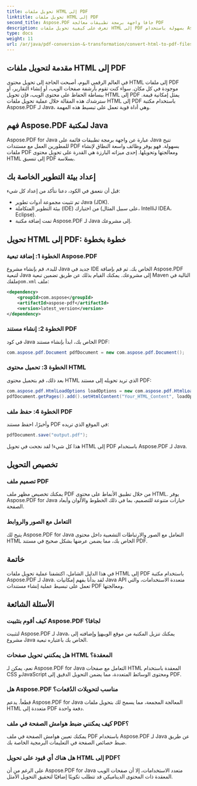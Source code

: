 ```yaml
---
title: تحويل ملفات HTML إلى PDF
linktitle: تحويل ملفات HTML إلى PDF
second_title: Aspose.PDF جافا واجهة برمجة تطبيقات معالجة PDF
description: تعرف على كيفية تحويل ملفات HTML إلى PDF بسهولة باستخدام Aspose.PDF لـ Java. دليل خطوة بخطوة مع أمثلة التعليمات البرمجية لإنشاء المستندات بكفاءة.
type: docs
weight: 11
url: /ar/java/pdf-conversion-&-transformation/convert-html-to-pdf-files/
---
```


## مقدمة لتحويل ملفات HTML إلى PDF

في العالم الرقمي اليوم، أصبحت الحاجة إلى تحويل محتوى HTML إلى ملفات PDF موجودة في كل مكان. سواء كنت تقوم بأرشفة صفحات الويب، أو إنشاء التقارير، أو ببساطة الحفاظ على محتوى الويب، فإن تحويل HTML إلى PDF يمثل إمكانية قيمة. سترشدك هذه المقالة خلال عملية تحويل ملفات HTML إلى PDF باستخدام مكتبة Aspose.PDF لـ Java، وهي أداة قوية تعمل على تبسيط هذه المهمة.

## فهم Aspose.PDF لمكتبة Java

Aspose.PDF for Java عبارة عن واجهة برمجة تطبيقات قائمة على Java تتيح للمطورين العمل مع مستندات PDF بسهولة. فهو يوفر وظائف واسعة النطاق لإنشاء ملفات PDF ومعالجتها وتحويلها. إحدى ميزاته البارزة هي القدرة على تحويل محتوى HTML إلى تنسيق PDF بسلاسة.

## إعداد بيئة التطوير الخاصة بك

قبل أن نتعمق في الكود، دعنا نتأكد من إعداد كل شيء:

- تم تثبيت مجموعة أدوات تطوير Java (JDK).
- بيئة التطوير المتكاملة (IDE) من اختيارك (على سبيل المثال، IntelliJ IDEA، Eclipse).
- تمت إضافة مكتبة Aspose.PDF لـ Java إلى مشروعك.

## تحويل HTML إلى PDF: خطوة بخطوة

### الخطوة 1: إضافة تبعية Aspose.PDF

 للبدء، قم بإنشاء مشروع Java جديد في IDE الخاص بك. ثم قم بإضافة Aspose.PDF لتبعية Java إلى مشروعك. يمكنك القيام بذلك عن طريق تضمين تبعية Maven التالية في ملفك`pom.xml` ملف:

```xml
<dependency>
    <groupId>com.aspose</groupId>
    <artifactId>aspose-pdf</artifactId>
    <version>latest_version</version>
</dependency>
```

### الخطوة 2: إنشاء مستند PDF

في كود Java الخاص بك، ابدأ بإنشاء مستند PDF:

```java
com.aspose.pdf.Document pdfDocument = new com.aspose.pdf.Document();
```

### الخطوة 3: تحميل محتوى HTML

بعد ذلك، قم بتحميل محتوى HTML الذي تريد تحويله إلى مستند PDF:

```java
com.aspose.pdf.HtmlLoadOptions loadOptions = new com.aspose.pdf.HtmlLoadOptions();
pdfDocument.getPages().add().setHtmlContent("Your_HTML_Content", loadOptions);
```

### الخطوة 4: حفظ ملف PDF

وأخيرًا، احفظ مستند PDF في الموقع الذي تريده:

```java
pdfDocument.save("output.pdf");
```

هذا كل شيء! لقد نجحت في تحويل HTML إلى PDF باستخدام Aspose.PDF لـ Java.

## تخصيص التحويل

### تصميم ملف PDF

يمكنك تخصيص مظهر ملف PDF من خلال تطبيق الأنماط على محتوى HTML. يوفر Aspose.PDF for Java خيارات متنوعة للتصميم، بما في ذلك الخطوط والألوان وأبعاد الصفحة.

### التعامل مع الصور والروابط

يتيح لك Aspose.PDF for Java التعامل مع الصور والارتباطات التشعبية داخل محتوى HTML الخاص بك، مما يضمن عرضها بشكل صحيح في مستند PDF.

## خاتمة

في هذا الدليل الشامل، اكتشفنا عملية تحويل ملفات HTML إلى PDF باستخدام مكتبة Aspose.PDF لـ Java. لقد بدأنا بفهم إمكانيات Java API متعددة الاستخدامات، والتي تعمل على تبسيط عملية إنشاء مستندات PDF ومعالجتها.

## الأسئلة الشائعة

### كيف أقوم بتثبيت Aspose.PDF لجافا؟

 لتثبيت Aspose.PDF لـ Java، يمكنك تنزيل المكتبة من موقع الويب[هنا](https://releases.aspose.com/pdf/java/) وإضافته إلى مشروع Java الخاص بك باعتباره تبعية.

### هل يمكنني تحويل صفحات HTML المعقدة؟

نعم، يمكن لـ Aspose.PDF for Java التعامل مع صفحات HTML المعقدة باستخدام CSS وJavaScript ومحتوى الوسائط المتعددة، مما يضمن التحويل الدقيق إلى PDF.

### هل Aspose.PDF مناسب لتحويلات الدُفعات؟

قطعاً. يدعم Aspose.PDF for Java المعالجة المجمعة، مما يسمح لك بتحويل ملفات HTML متعددة إلى PDF دفعة واحدة.

### كيف يمكنني ضبط هوامش الصفحة في ملف PDF؟

يمكنك تعيين هوامش الصفحة في ملف PDF باستخدام Aspose.PDF لـ Java عن طريق ضبط خصائص الصفحة في التعليمات البرمجية الخاصة بك.

### هل هناك أي قيود على تحويل HTML إلى PDF؟

على الرغم من أن Aspose.PDF for Java متعدد الاستخدامات، إلا أن صفحات الويب المعقدة ذات المحتوى الديناميكي قد تتطلب تكوينًا إضافيًا لتحقيق التحويل الأمثل.